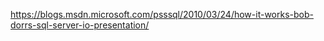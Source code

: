 https://blogs.msdn.microsoft.com/psssql/2010/03/24/how-it-works-bob-dorrs-sql-server-io-presentation/

